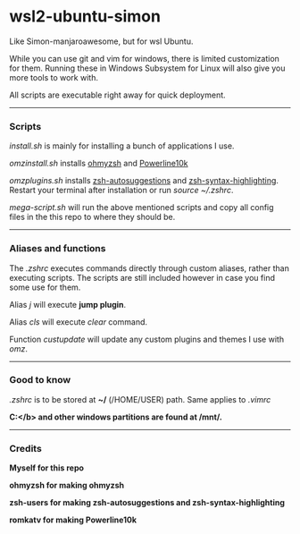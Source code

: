 # wsl2-ubuntu-simon
Like Simon-manjaroawesome, but for wsl Ubuntu.

While you can use git and vim for windows, there is limited customization for them. Running these in Windows Subsystem for Linux will also give you more tools to work with. 

All scripts are executable right away for quick deployment.

---

<h3>Scripts</h3>

<i>install.sh</i> is mainly for installing a bunch of applications I use.

<i>omzinstall.sh</i> installs <a href="https://github.com/ohmyzsh/ohmyzsh">ohmyzsh</a> and <a href="https://github.com/romkatv/powerlevel10k">Powerline10k</a>

<i>omzplugins.sh</i> installs <a href="https://github.com/zsh-users/zsh-autosuggestions">zsh-autosuggestions</a> and <a href="https://github.com/zsh-users/zsh-syntax-highlighting">zsh-syntax-highlighting</a>.
Restart your terminal after installation or run <i>source ~/.zshrc</i>.

<i>mega-script.sh</i> will run the above mentioned scripts and copy all config files in the this repo to where they should be.

---

<h3>Aliases and functions</h3>


The <i>.zshrc</i> executes commands directly through custom aliases, rather than executing scripts. The scripts are still included however in case you find some use for them.

Alias <i>j</i> will execute <b>jump plugin</b>.

Alias <i>cls</i> will execute <i>clear</i> command.

Function <i>custupdate</i> will update any custom plugins and themes I use with <i>omz</i>.

---

<h3>Good to know</h3>

<i>.zshrc</i> is to be stored at <b>~/</b> (/HOME/USER) path. Same applies to <i>.vimrc</i>

<b>C:\</b> and other <b>windows partitions</b> are found at <b>/mnt/</b>.

---

<h3>Credits</h3>

Myself for this repo

ohmyzsh for making ohmyzsh

zsh-users for making zsh-autosuggestions and zsh-syntax-highlighting

romkatv for making Powerline10k
